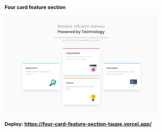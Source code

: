 ### Four card feature section

![](/design/desktop-design.jpg)

### Deploy: https://four-card-feature-section-taupe.vercel.app/
 
